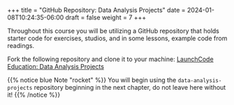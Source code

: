 +++
title = "GitHub Repository: Data Analysis Projects"
date = 2024-01-08T10:24:35-06:00
draft = false
weight = 7
+++

Throughout this course you will be utilizing a GitHub repository that holds starter code for exercises, studios, and in some lessons, example code from readings.

Fork the following repository and clone it to your machine: [LaunchCode Education: Data Analysis Projects](https://github.com/launchcodeeducation/data-analysis-projects)

{{% notice blue Note "rocket" %}}
You will begin using the `data-analysis-projects` repository beginning in the next chapter, do not leave here without it!
{{% /notice %}}